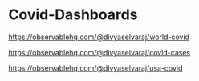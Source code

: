 # Covid-Dashboards
https://observablehq.com/@divyaselvaraj/world-covid

https://observablehq.com/@divyaselvaraj/covid-cases

https://observablehq.com/@divyaselvaraj/usa-covid
